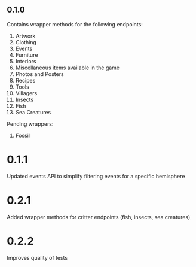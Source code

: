 ## 0.1.0

Contains wrapper methods for the following endpoints:
1. Artwork
2. Clothing
3. Events
4. Furniture
5. Interiors
6. Miscellaneous items available in the game
7. Photos and Posters
8. Recipes
9. Tools
10. Villagers
11. Insects
12. Fish
13. Sea Creatures

Pending wrappers:
1. Fossil


# 0.1.1
Updated events API to simplify filtering events for a specific hemisphere

# 0.2.1
Added wrapper methods for critter endpoints (fish, insects, sea creatures)

# 0.2.2
Improves quality of tests
